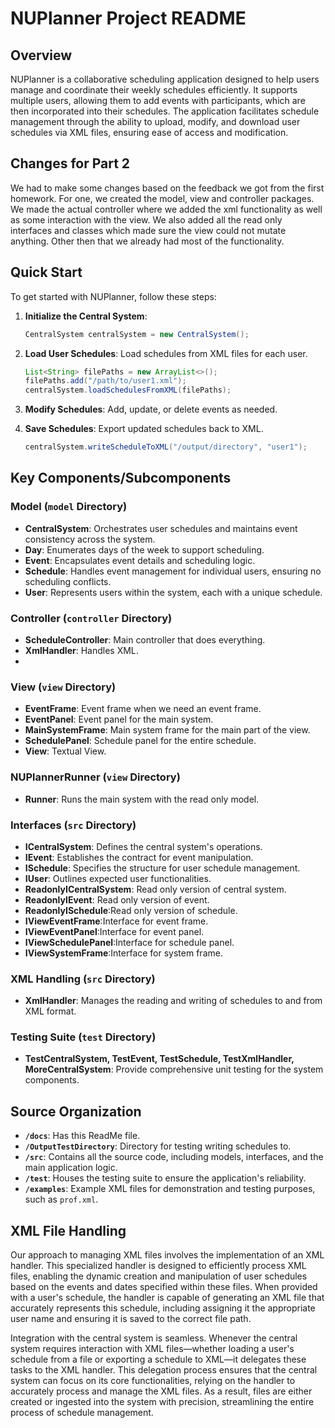 # NUPlanner Project README

## Overview

NUPlanner is a collaborative scheduling application designed to help users manage and coordinate their weekly schedules efficiently. It supports multiple users, allowing them to add events with participants, which are then incorporated into their schedules. The application facilitates schedule management through the ability to upload, modify, and download user schedules via XML files, ensuring ease of access and modification.


## Changes for Part 2

We had to make some changes based on the feedback we got from the first homework. For one, 
we created the model, view and controller packages. We made the actual controller where we added the xml functionality as well as some interaction with the view.
We also added all the read only interfaces and classes which made sure the view could not mutate anything.
Other then that we already had most of the functionality.





## Quick Start

To get started with NUPlanner, follow these steps:

1. **Initialize the Central System**:
    ```java
    CentralSystem centralSystem = new CentralSystem();
    ```

2. **Load User Schedules**:
   Load schedules from XML files for each user.
    ```java
    List<String> filePaths = new ArrayList<>();
    filePaths.add("/path/to/user1.xml");
    centralSystem.loadSchedulesFromXML(filePaths);
    ```

3. **Modify Schedules**:
   Add, update, or delete events as needed.

4. **Save Schedules**:
   Export updated schedules back to XML.
    ```java
    centralSystem.writeScheduleToXML("/output/directory", "user1");
    ```

## Key Components/Subcomponents

### Model (`model` Directory)

- **CentralSystem**: Orchestrates user schedules and maintains event consistency across the system.
- **Day**: Enumerates days of the week to support scheduling.
- **Event**: Encapsulates event details and scheduling logic.
- **Schedule**: Handles event management for individual users, ensuring no scheduling conflicts.
- **User**: Represents users within the system, each with a unique schedule.


### Controller (`controller` Directory)

- **ScheduleController**: Main controller that does everything.
- **XmlHandler**: Handles XML.
- 
### View (`view` Directory)

- **EventFrame**: Event frame when we need an event frame.
- **EventPanel**: Event panel for the main system.
- **MainSystemFrame**: Main system frame for the main part of the view.
- **SchedulePanel**: Schedule panel for the entire schedule.
- **View**: Textual View.

### NUPlannerRunner (`view` Directory)
- **Runner**: Runs the main system with the read only model.

### Interfaces (`src` Directory)

- **ICentralSystem**: Defines the central system's operations.
- **IEvent**: Establishes the contract for event manipulation.
- **ISchedule**: Specifies the structure for user schedule management.
- **IUser**: Outlines expected user functionalities.
- **ReadonlyICentralSystem**: Read only version of central system.
- **ReadonlyIEvent**: Read only version of event.
- **ReadonlyISchedule**:Read only version of schedule.
- **IViewEventFrame**:Interface for event frame.
- **IViewEventPanel**:Interface for event panel.
- **IViewSchedulePanel**:Interface for schedule panel.
- **IViewSystemFrame**:Interface for system frame.










### XML Handling (`src` Directory)

- **XmlHandler**: Manages the reading and writing of schedules to and from XML format.

### Testing Suite (`test` Directory)

- **TestCentralSystem, TestEvent, TestSchedule, TestXmlHandler, MoreCentralSystem**: Provide comprehensive unit testing for the system components.

## Source Organization

- **`/docs`**: Has this ReadMe file.
- **`/OutputTestDirectory`**: Directory for testing writing schedules to.
- **`/src`**: Contains all the source code, including models, interfaces, and the main application logic.
- **`/test`**: Houses the testing suite to ensure the application's reliability.
- **`/examples`**: Example XML files for demonstration and testing purposes, such as `prof.xml`.

## XML File Handling

Our approach to managing XML files involves the implementation of an XML handler. This specialized handler is designed to efficiently process XML files, enabling the dynamic creation and manipulation of user schedules based on the events and dates specified within these files. When provided with a user's schedule, the handler is capable of generating an XML file that accurately represents this schedule, including assigning it the appropriate user name and ensuring it is saved to the correct file path.

Integration with the central system is seamless. Whenever the central system requires interaction with XML files—whether loading a user's schedule from a file or exporting a schedule to XML—it delegates these tasks to the XML handler. This delegation process ensures that the central system can focus on its core functionalities, relying on the handler to accurately process and manage the XML files. As a result, files are either created or ingested into the system with precision, streamlining the entire process of schedule management.